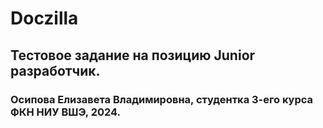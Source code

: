 # Doczilla

## Тестовое задание на позицию Junior разработчик.

### Осипова Елизавета Владимировна, студентка 3-его курса ФКН НИУ ВШЭ, 2024.
